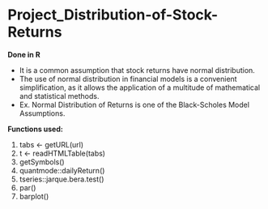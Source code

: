 # Project_Distribution-of-Stock-Returns
**Done in R**

* It is a common assumption that stock returns have normal
distribution.
* The use of normal distribution in financial models is a
convenient simplification, as it allows the application of a
multitude of mathematical and statistical methods.
* Ex. Normal Distribution of Returns is one of the
Black-Scholes Model Assumptions.

**Functions used:**
1. tabs <- getURL(url)
2. t <- readHTMLTable(tabs)
3. getSymbols()
4. quantmode::dailyReturn()
5. tseries::jarque.bera.test()
6. par()
7. barplot()
